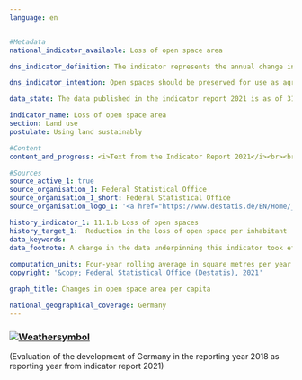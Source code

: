 ```yaml
---
language: en    


#Metadata    
national_indicator_available: Loss of open space area    

dns_indicator_definition: The indicator represents the annual change in open space area in square metres per capita as a four-year rolling average.    

dns_indicator_intention: Open spaces should be preserved for use as agricultural land, woodland, cultural and natural landscapes, and recreational areas. The intention is therefore to curb the decline in open space area per capita. A reduction in the loss of open space area points to the success of measures to strengthen brownfield development with a view to saving agricultural land, woodland and water systems for farming, forestry, nature conservation and recreational use by the public.    

data_state: The data published in the indicator report 2021 is as of 31.12.2020. The data shown on the DNS-Online-Platform is updated regularly, so that more current data may be available online than published in the indicator report 2021.    

indicator_name: Loss of open space area    
section: Land use    
postulate: Using land sustainably    

#Content    
content_and_progress: <i>Text from the Indicator Report 2021</i><br><br>Open space area includes areas of vegetation, such as arable land, pasture and woodland, as well as mining land and bodies of water. A distinction is made between open space proper and open areas within settlement zones, such as cemeteries, gardens, parks and recreational amenities, which, although largely undeveloped, are generally considered part of settlement and transport area. As a result, if previously undeveloped parts of settlement land are built on, this is not reflected in the indicator for loss of open space area.<br><br>In the period under review, the national average for per capita loss of open space area went down. Whereas the four-year rolling average for 2001-2004 was still around 5 m2 per capita, the current average for 2015-2018 reveals a figure of just 3 m2.<br><br>Although subject to a similar trend, significant differences can be observed between rural and non-rural areas in terms of the degree of change. The loss of per capita open space area per inhabitant in rural areas contracted from 7.4 to 4.5 m2 per year In non-rural areas, it fell from 1.8 m2 to 0.6 m2. In this context, it important to remember that non-rural districts and district-free cities have much less open space, such as forest or farmland, than rural areas do. Demographic trends also differ, and the indicator reflects those disparities, with rural areas mostly seeing their populations shrink during the period under review, while population numbers in non-rural areas rose slightly overall.<br><br>The data sources for the indicator are the population figures and the area survey by type of actual use compiled by the Federal Statistical Office. Since population data at regional level are used for the associated calculations, the 2011 census caused a jump in the time series. Moreover, some areas of land have been reclassified in the official land register maintained by the Länder in recent years, without any actual change to the landscape. To smooth out these effects and depict the long-term trend, a four-year rolling average is shown, averaging out the figures for each year with those for the three preceding years. Additionally, the switch from the old to the new land-use classification system was completed in 2016, which affected the official land-use statistics such that the data for 2016 are not directly comparable to those for previous years. This is why the development of the indicator for 2016 is only shown as a broken outline in the graph.<br><br>The distinction between rural and non-rural is based on a classification used by the Thünen Institute. The institute ascribes a degree of rurality to districts and district-free cities on the basis of geographical characteristics such as settlement density and share of farmland and woodland. The classification is thus applied to whole districts rather than to smaller entities like towns or villages.    

#Sources    
source_active_1: true
source_organisation_1: Federal Statistical Office
source_organisation_1_short: Federal Statistical Office
source_organisation_logo_1: '<a href="https://www.destatis.de/EN/Home/_node.html"><img src="https://g205sdgs.github.io/sdg-indicators/public/LogosEn/destatis.png" alt=" Federal Statistical Office" title="Click here to visit the homepage of the organization" style="border: transparent"/></a>'    

history_indicator_1: 11.1.b Loss of open spaces                    
history_target_1:  Reduction in the loss of open space per inhabitant    
data_keywords:    
data_footnote: A change in the data underpinning this indicator took effect on 31 December 2016, with a new land-use classification system being used from then on. This meant that no change could be recorded between 2015 and 2016. Comparisons over time are not possible without caveats.<br><br>    
    
computation_units: Four-year rolling average in square metres per year    
copyright: '&copy; Federal Statistical Office (Destatis), 2021'    

graph_title: Changes in open space area per capita    

national_geographical_coverage: Germany    
---    
```

<div>
  <div class="my-header">
    <h3>
      <a href="https://sustainabledevelopment-deutschland.github.io/en/status/"><img src="https://g205sdgs.github.io/sdg-indicators/public/Wettersymbole/Leicht bewölkt.png" title="If the trend continues, the indicator will be presumably miss its target by at least 5&nbsp;% and at most 20&nbsp;% of the difference between the target value and the current value" alt="Weathersymbol" />
      </a>
    </h3>
  </div>
  <div class="my-header-note">
    <span> (Evaluation of the development of Germany in the reporting year 2018 as reporting year from indicator report 2021)</span>
  </div>
</div>
